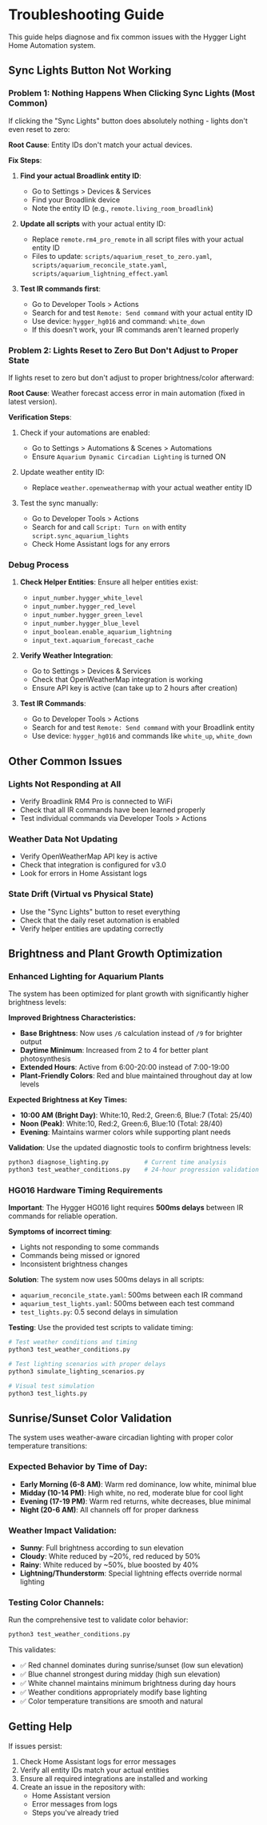 # Troubleshooting Guide

This guide helps diagnose and fix common issues with the Hygger Light Home Automation system.

## Sync Lights Button Not Working

### Problem 1: Nothing Happens When Clicking Sync Lights (Most Common)

If clicking the "Sync Lights" button does absolutely nothing - lights don't even reset to zero:

**Root Cause**: Entity IDs don't match your actual devices.

**Fix Steps**:
1. **Find your actual Broadlink entity ID**:
   - Go to Settings > Devices & Services
   - Find your Broadlink device
   - Note the entity ID (e.g., `remote.living_room_broadlink`)

2. **Update all scripts** with your actual entity ID:
   - Replace `remote.rm4_pro_remote` in all script files with your actual entity ID
   - Files to update: `scripts/aquarium_reset_to_zero.yaml`, `scripts/aquarium_reconcile_state.yaml`, `scripts/aquarium_lightning_effect.yaml`

3. **Test IR commands first**:
   - Go to Developer Tools > Actions
   - Search for and test `Remote: Send command` with your actual entity ID
   - Use device: `hygger_hg016` and command: `white_down`
   - If this doesn't work, your IR commands aren't learned properly

### Problem 2: Lights Reset to Zero But Don't Adjust to Proper State

If lights reset to zero but don't adjust to proper brightness/color afterward:

**Root Cause**: Weather forecast access error in main automation (fixed in latest version).

**Verification Steps**:
1. Check if your automations are enabled:
   - Go to Settings > Automations & Scenes > Automations
   - Ensure `Aquarium Dynamic Circadian Lighting` is turned ON

2. Update weather entity ID:
   - Replace `weather.openweathermap` with your actual weather entity ID

3. Test the sync manually:
   - Go to Developer Tools > Actions
   - Search for and call `Script: Turn on` with entity `script.sync_aquarium_lights`
   - Check Home Assistant logs for any errors

### Debug Process
1. **Check Helper Entities**: Ensure all helper entities exist:
   - `input_number.hygger_white_level`
   - `input_number.hygger_red_level`
   - `input_number.hygger_green_level`
   - `input_number.hygger_blue_level`
   - `input_boolean.enable_aquarium_lightning`
   - `input_text.aquarium_forecast_cache`

2. **Verify Weather Integration**: 
   - Go to Settings > Devices & Services
   - Check that OpenWeatherMap integration is working
   - Ensure API key is active (can take up to 2 hours after creation)

3. **Test IR Commands**:
   - Go to Developer Tools > Actions
   - Search for and test `Remote: Send command` with your Broadlink entity
   - Use device: `hygger_hg016` and commands like `white_up`, `white_down`

## Other Common Issues

### Lights Not Responding at All
- Verify Broadlink RM4 Pro is connected to WiFi
- Check that all IR commands have been learned properly
- Test individual commands via Developer Tools > Actions

### Weather Data Not Updating
- Verify OpenWeatherMap API key is active
- Check that integration is configured for v3.0
- Look for errors in Home Assistant logs

### State Drift (Virtual vs Physical State)
- Use the "Sync Lights" button to reset everything
- Check that the daily reset automation is enabled
- Verify helper entities are updating correctly

## Brightness and Plant Growth Optimization

### Enhanced Lighting for Aquarium Plants
The system has been optimized for plant growth with significantly higher brightness levels:

**Improved Brightness Characteristics:**
- **Base Brightness**: Now uses `/6` calculation instead of `/9` for brighter output
- **Daytime Minimum**: Increased from 2 to 4 for better plant photosynthesis  
- **Extended Hours**: Active from 6:00-20:00 instead of 7:00-19:00
- **Plant-Friendly Colors**: Red and blue maintained throughout day at low levels

**Expected Brightness at Key Times:**
- **10:00 AM (Bright Day)**: White:10, Red:2, Green:6, Blue:7 (Total: 25/40)
- **Noon (Peak)**: White:10, Red:2, Green:6, Blue:10 (Total: 28/40)  
- **Evening**: Maintains warmer colors while supporting plant needs

**Validation**: Use the updated diagnostic tools to confirm brightness levels:
```bash
python3 diagnose_lighting.py          # Current time analysis
python3 test_weather_conditions.py    # 24-hour progression validation
```

### HG016 Hardware Timing Requirements
**Important**: The Hygger HG016 light requires **500ms delays** between IR commands for reliable operation.

**Symptoms of incorrect timing**:
- Lights not responding to some commands
- Commands being missed or ignored
- Inconsistent brightness changes

**Solution**: The system now uses 500ms delays in all scripts:
- `aquarium_reconcile_state.yaml`: 500ms between each IR command
- `aquarium_test_lights.yaml`: 500ms between each test command
- `test_lights.py`: 0.5 second delays in simulation

**Testing**: Use the provided test scripts to validate timing:
```bash
# Test weather conditions and timing
python3 test_weather_conditions.py

# Test lighting scenarios with proper delays
python3 simulate_lighting_scenarios.py

# Visual test simulation
python3 test_lights.py
```

## Sunrise/Sunset Color Validation

The system uses weather-aware circadian lighting with proper color temperature transitions:

### Expected Behavior by Time of Day:
- **Early Morning (6-8 AM)**: Warm red dominance, low white, minimal blue
- **Midday (10-14 PM)**: High white, no red, moderate blue for cool light
- **Evening (17-19 PM)**: Warm red returns, white decreases, blue minimal
- **Night (20-6 AM)**: All channels off for proper darkness

### Weather Impact Validation:
- **Sunny**: Full brightness according to sun elevation
- **Cloudy**: White reduced by ~20%, red reduced by 50%
- **Rainy**: White reduced by ~50%, blue boosted by 40%
- **Lightning/Thunderstorm**: Special lightning effects override normal lighting

### Testing Color Channels:
Run the comprehensive test to validate color behavior:
```bash
python3 test_weather_conditions.py
```

This validates:
- ✅ Red channel dominates during sunrise/sunset (low sun elevation)
- ✅ Blue channel strongest during midday (high sun elevation)  
- ✅ White channel maintains minimum brightness during day hours
- ✅ Weather conditions appropriately modify base lighting
- ✅ Color temperature transitions are smooth and natural

## Getting Help

If issues persist:
1. Check Home Assistant logs for error messages
2. Verify all entity IDs match your actual entities
3. Ensure all required integrations are installed and working
4. Create an issue in the repository with:
   - Home Assistant version
   - Error messages from logs
   - Steps you've already tried